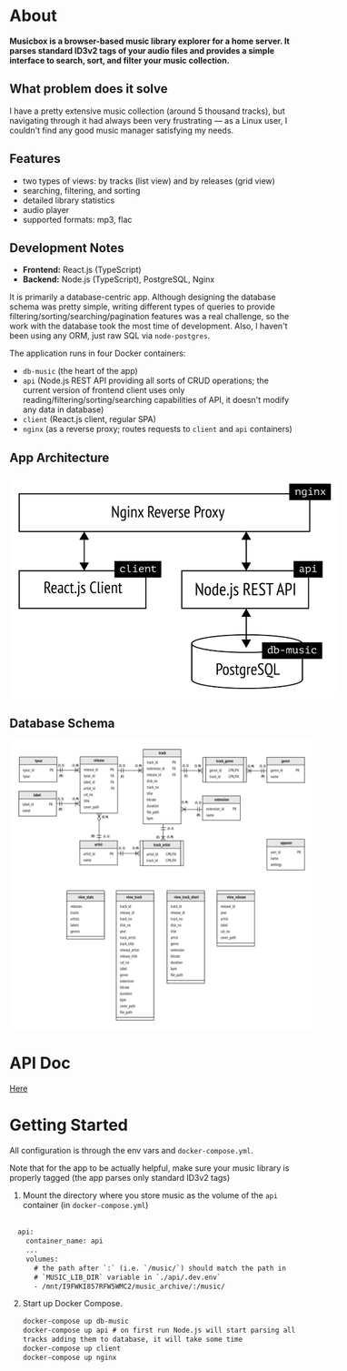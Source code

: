 # About

**Musicbox is a browser-based music library explorer for a home server. It parses standard ID3v2 tags of your audio files and provides a simple interface to search, sort, and filter your music collection.**



## What problem does it solve

I have a pretty extensive music collection (around 5 thousand tracks), but navigating through it had always been very frustrating — as a Linux user, I couldn't find any good music manager satisfying my needs.



## Features

- two types of views: by tracks (list view) and by releases (grid view)
- searching, filtering, and sorting
- detailed library statistics
- audio player
- supported formats: mp3, flac



## Development Notes

- **Frontend:** React.js (TypeScript)
- **Backend:** Node.js (TypeScript), PostgreSQL, Nginx

It is primarily a database-centric app. Although designing the database schema was pretty simple, writing different types of queries to provide filtering/sorting/searching/pagination features was a real challenge, so the work with the database took the most time of development. Also, I haven't been using any ORM, just raw SQL via `node-postgres`.

The application runs in four Docker containers:

- `db-music` (the heart of the app)
- `api` (Node.js REST API providing all sorts of CRUD operations; the current version of frontend client uses only reading/filtering/sorting/searching capabilities of API, it doesn't modify any data in database)
- `client` (React.js client, regular SPA)
- `nginx` (as a reverse proxy; routes requests to `client` and `api` containers)



## App Architecture

<img src="./doc/architecture.png" style="background-color: white; padding: 1rem; max-width: 550px;">



## Database Schema

<img src="./doc/db-schema.png" style="background-color: white; padding: 1rem;">

# API Doc

[Here](./doc/api.md)



# Getting Started

All configuration is through the env vars and `docker-compose.yml`.

Note that for the app to be actually helpful, make sure your music library is properly tagged (the app parses only standard ID3v2 tags)

1. Mount the directory where you store music as the volume of the `api` container (in `docker-compose.yml`)

  ```shell

    api:
      container_name: api
      ...
      volumes:
        # the path after `:` (i.e. `/music/`) should match the path in 
        # `MUSIC_LIB_DIR` variable in `./api/.dev.env`
        - /mnt/I9FWKI857RFW5WMC2/music_archive/:/music/
  ```

2. Start up Docker Compose.
   ```shell
   docker-compose up db-music
   docker-compose up api # on first run Node.js will start parsing all tracks adding them to database, it will take some time
   docker-compose up client
   docker-compose up nginx
   ```

